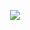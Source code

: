 

<p align="center">
  <img src="https://github.com/spuknoize/slyblur/assets/118143365/684cf25e-7ee8-4213-8071-0ab05ea998c4"/>

</p>

